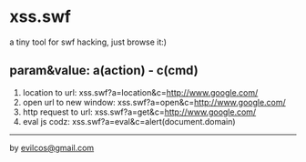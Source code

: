 xss.swf
=======

a tiny tool for swf hacking, just browse it:)

param&value:
a(action) - c(cmd)
-----------------
1. location to url: xss.swf?a=location&c=http://www.google.com/
2. open url to new window: xss.swf?a=open&c=http://www.google.com/
3. http request to url: xss.swf?a=get&c=http://www.google.com/
4. eval js codz: xss.swf?a=eval&c=alert(document.domain)

-----------------
by evilcos@gmail.com
